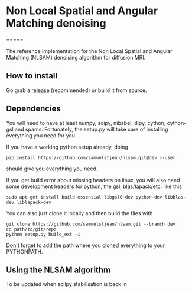 # Non Local Spatial and Angular Matching denoising
=====

The reference implementation for the Non Local Spatial and Angular Matching (NLSAM) denoising algorithm for diffusion MRI.

## How to install

Go grab a [release](https://github.com/samuelstjean/nlsam/releases) (recommended) or build it from source.


## Dependencies

You will need to have at least numpy, scipy, nibabel, dipy, cython, cython-gsl and spams.
Fortunately, the setup.py will take care of installing everything you need for you.

If you have a working python setup already, doing

```shell
pip install https://github.com/samuelstjean/nlsam.git@dev --user
```
should give you everything you need.

If you get build error about missing headers on linux, you will also need some development headers for python, the gsl, blas/lapack/etc. like this

```shell
sudo apt-get install build-essential libgsl0-dev python-dev libblas-dev liblapack-dev
```


You can also just clone it locally and then build the files with

```shell
git clone https://github.com/samuelstjean/nlsam.git --branch dev
cd path/to/git/repo
python setup.py build_ext -i
```

Don't forget to add the path where you cloned everything to your PYTHONPATH.
<!---

#### 1.a. Windows and Mac : Get a python 2.7 distribution, which can be easily installed with http://continuum.io/downloads#all

#### 1.b. Linux (assuming a Debian/Ubuntu based distribution): Get python 2.7 and required dependencies :

```shell
sudo apt-get install python-numpy python-scipy python-pip libgsl0-dev
```

Get the GSL, either through your distribution package manager or by using this cmake version : git clone https://github.com/samuelstjean/gsl
Prebuilt windows gsl :
+ 1.15 http://code.google.com/p/oscats/downloads/list
+ 1.16 for VS 2013 https://azylstra.net/blog/content/gsl-1.16_winbin.zip

You will also need a compiler and required build tools, which would be
+ On Windows, Visual Studio http://www.visualstudio.com/en-us/products/visual-studio-community-vs
+ On Mac, XCode
+ On Ubuntu/Linux, GCC and company : sudo apt-get install build-essential

#### 2. Get some more dependencies with pip

```shell
pip install cython nibabel cythongsl
```

#### 3. Build the cython files.
*prendre ma branche de scilpy add_stabilizer_script à la place*
https://bitbucket.org/sciludes/scilpy/pull-request/104/stabilisation-script/diff

From the NLSAM root folder, run
```shell
python setup.py build_ext -i
cd nlsam/spams_third_party
python setup.py build_ext -i
```
-->


## Using the NLSAM algorithm

To be updated when scilpy stabilisation is back in

<!---
For now, get the stabilisation script from scilpy, https://bitbucket.org/sciludes/scilpy/pull-request/104/stabilisation-script or you can skip it if you don't have terribly noisy data. The nlsam subfolder has my old personal version, which might do weird imports.

Run the denoising itself, like this
```shell
nlsam noisy_data.nii.gz N_neighbors bval bvec -o denoised_data.nii.gz -mask_data mask.nii.gz
```
where N_neighbors is the number of angular neighbors in a block, I personnaly suggest 5. Afterward, go take a long coffee break/come back tomorrow. You should also have at least 12/16 go of ram for a large dataset (1.2mm at 41 DWIs takes approx 16go of ram).
-->

